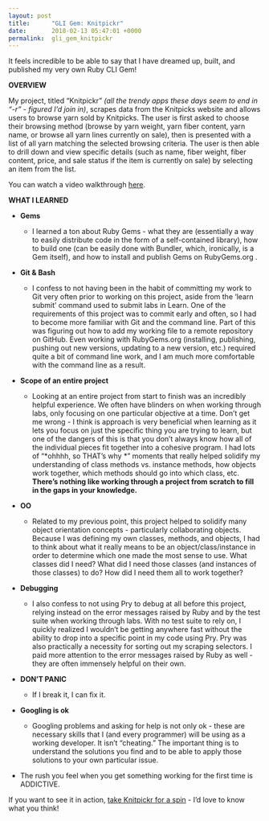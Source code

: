 ```yaml
---
layout: post
title:      "GLI Gem: Knitpickr"
date:       2018-02-13 05:47:01 +0000
permalink:  gli_gem_knitpickr
---
```



It feels incredible to be able to say that I have dreamed up, built, and published my very own Ruby CLI Gem! 

**OVERVIEW**

My project, titled “Knitpickr” *(all the trendy apps these days seem to end in “-r” - figured I’d join in)*, scrapes data from the Knitpicks website and allows users to browse yarn sold by Knitpicks. The user is first asked to choose their browsing method (browse by yarn weight, yarn fiber content, yarn name, or browse all yarn lines currently on sale), then is presented with a list of all yarn matching the selected browsing criteria. The user is then able to drill down and view specific details (such as name, fiber weight, fiber content, price, and sale status if the item is currently on sale) by selecting an item from the list.

You can watch a video walkthrough [here](https://youtu.be/yLOXyQu1E6w).

**WHAT I LEARNED**

* **Gems** 
    * I learned a ton about Ruby Gems - what they are (essentially a way to easily distribute code in the form of a self-contained library), how to build one (can be easily done with Bundler, which, ironically, is a Gem itself), and how to install and publish Gems on RubyGems.org . 

* **Git & Bash**
    * I confess to not having been in the habit of committing my work to Git very often prior to working on this project, aside from the ‘learn submit’ command used to submit labs in Learn. One of the requirements of this project was to commit early and often, so I had to become more familiar with Git and the command line. Part of this was figuring out how to add my working file to a remote repository on GitHub. Even working with RubyGems.org (installing, publishing, pushing out new versions, updating to a new version, etc.) required quite a bit of command line work, and I am much more comfortable with the command line as a result.

* **Scope of an entire project** 
    * Looking at an entire project from start to finish was an incredibly helpful experience. We often have blinders on when working through labs, only focusing on one particular objective at a time. Don’t get me wrong - I think is approach is very beneficial when learning as it lets you focus on just the specific thing you are trying to learn, but one of the dangers of this is that you don’t always know how all of the individual pieces fit together into a cohesive program. I had lots of “*ohhhh, so THAT’s why   *”  moments that really helped solidify my understanding of class methods vs. instance methods, how objects work together, which methods should go into which class, etc. **There’s nothing like working through a project from scratch to fill in the gaps in your knowledge.**

* **OO**
    * Related to my previous point, this project helped to solidify many object orientation concepts - particularly collaborating objects. Because I was defining my own classes, methods, and objects, I had to think about what it really means to be an object/class/instance in order to determine which one made the most sense to use. What classes did I need? What did I need those classes (and instances of those classes) to do? How did I need them all to work together?

* **Debugging** 
    * I also confess to not using Pry to debug at all before this project, relying instead on the error messages raised by Ruby and by the test suite when working through labs. With no test suite to rely on, I quickly realized I wouldn’t be getting anywhere fast without the ability to drop into a specific point in my code using Pry. Pry was also practically a necessity for sorting out my scraping selectors. I paid more attention to the error messages raised by Ruby as well - they are often immensely helpful on their own.

* **DON’T PANIC**
    * If I break it, I can fix it.

* **Googling is ok** 
    * Googling problems and asking for help is not only ok - these are necessary skills that I (and every programmer) will be using as a working developer. It isn’t “cheating.” The important thing is to understand the solutions you find and to be able to apply those solutions to your own particular issue.

* The rush you feel when you get something working for the first time is ADDICTIVE.

If you want to see it in action, [take Knitpickr for a spin](https://rubygems.org/gems/knitpickr) - I’d love to know what you think!
